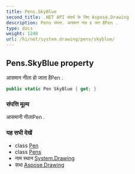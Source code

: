 ```yaml
---
title: Pens.SkyBlue
second_title: .NET API संदर्भ के लिए Aspose.Drawing
description: Pens संपत्त. आसमन नल ह जत हैPen .
type: docs
weight: 1240
url: /hi/net/system.drawing/pens/skyblue/
---
```

## Pens.SkyBlue property

आसमान नीला हो जाता हैPen .

```csharp
public static Pen SkyBlue { get; }
```

### संपत्ति मूल्य

आसमानी नीलाPen .

### यह सभी देखें

* class [Pen](../../pen/)
* class [Pens](../)
* नाम स्थान [System.Drawing](../../pens/)
* सभा [Aspose.Drawing](../../../)



